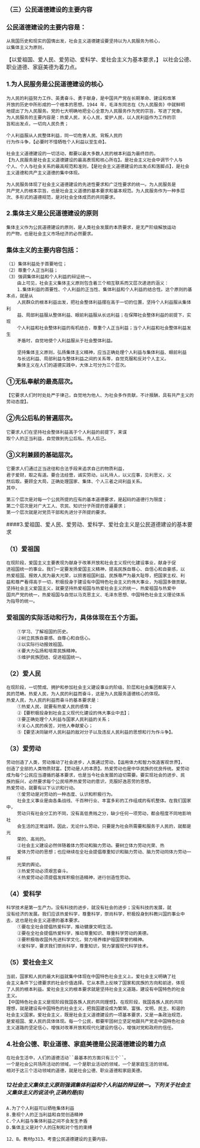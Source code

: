 ### （三）公民道德建设的主要内容
### 公民道德建设的主要内容是：
    从我国历史和现实的国情出发，社会主义道德建设要坚持以为人民服务为核心，
    以集体主义为原则，
   【以爱祖国、爱人民、爱劳动、爱科学、爱社会主义为基本要求，】
    以社会公德、职业道德、家庭美德为着力点。
    
### 1.为人民服务是公民道德建设的核心
    为人民的利益努力工作、英勇奋斗、勇于献身，是中国共产党在长期革命、建设和改革
    开放的历史中所形成的一个根本的思想。1944 年，毛泽东同志在《为人民服务》中就鲜明
    地提出了为人民服务。党的七大明确地把全心全意为人民服务作为党的宗旨，写进了党章。
    为人民服务的主要内容是：热爱人民，关心人民，爱护人民，以人民利益作为工作的宗
    旨和出发点，一切向人民负责；
    
    个人利益服从人民整体利益，同一切危害人民、背叛人民的
    行为作斗争，【必要时不惜牺牲个人利益以至生命】。
    
    社会主义道德建设的一切活动，都要以最大多数人民的根本利益为最终目的。
    【为人民服务是社会主义道德建设的最高表现和核心所在】。是社会主义社会中调节个人与
    个人、个人与社会关系的最高规范和准则，【是社会主义道德建设的出发点和落脚点】，是社会
    主义道德和共产主义道德的集中体现。
    
    为人民服务体现了社会主义道德建设的先进性要求和广泛性要求的统一。为人民服务是
    共产党人的根本宗旨，也是社会主义道德的基本要求和基本规范。为人民服务作为一种多层
    次、多形式的道德规范，是对社会全体成员的共同要求。

### 2.集体主义是公民道德建设的原则
    集体主义作为公民道德建设的原则，是人类社会发展的本质要求，是无产阶级解放运动
    的产物，也是社会主义市场经济的必然要求。
    
### 集体主义的主要内容包括：
    （1）集体利益处于首要地位；
    （2）尊重个人正当利益；
    （3）强调集体利益和个人利益的辩证统一。
        由上可见，社会主义集体主义原则包含着三个相互联系而又层次递进的涵义：
        1.集体利益的首要性、个人利益的正当性、集体利益和个人利益的结合性。这个原则的基本点，就是从
        人民群众的根本利益出发，把社会整体利益摆在高于一切的位置，坚持个人利益服从集体利
        益、局部利益服从整体利益、眼前利益服从长远利益；在保障社会整体利益的前提下，实现
        个人利益和社会整体利益的有机结合，尊重个人正当利益；当个人利益和社会整体利益发生
        矛盾时，自觉地使个人利益服从于社会整体利益。
        
        坚持集体主义原则，弘扬集体主义精神，应当正确处理个人利益与集体利益、眼前利益
        与长远利益、局部利益与整体利益之间的关系等，自觉克服和反对个人主义。
        集体主义在人们的道德实践中，大体上可分为三个层次。
        
### ①无私奉献的最高层次。
    【它要求人们时时处处严于律己，自觉地为他人、为社会多作贡献，不计报酬，具有共产主义的劳动态度】。
    
### ②先公后私的普遍层次。
    它要求人们在坚持社会整体利益高于个人利益的前提下，来谋
    取个人的正当利益，自觉做到先公后私、先人后己。
    
### ③义利兼顾的基础层次。
    它要求人们通过正当途径和合法手段来追求自己的物质利益，
    君子爱财，取之有道。要合法经营，诚实劳动，以礼待人，以义应事，见利思义，义
    然后取。要顾全大局，正确处理国家、集体、个人三者之间利益关系。
    其中，

    第三个层次是对每一个公民所提的应有的基本道德要求，是起码的道德行为限度；
    第二个层次是对广大工人、农民、知识分子所提的普遍要求；
    第一个层次就是对党员干部和先进分子所提的要求。
    
####3.爱祖国、爱人民、爱劳动、爱科学、爱社会主义是公民道德建设的基本要求
### （1）爱祖国
    在现阶段，爱国主义主要表现为献身于改革开放和社会主义现代化建设事业，献身于促
    进祖国统一的事业。我们一定要发扬爱国主义精神，提高民族自尊心、自信心和自豪感，以
    热爱祖国、报效人民为最大光荣，以损害祖国利益、民族尊严为最大耻辱，把国家主权、利
    益和尊严看得高于一切，积极投身于建设有中国特色社会主义的伟大事业，为祖国多做贡献。
    坚持社会主义爱国主义，就要坚持热爱祖国与热爱社会主义的统一，热爱祖国与热爱中
    国共产党的统一，热爱祖国与自觉以马克思主义、毛泽东思想、中国特色社会主义理论体系
    为指导的统一。
    
### 爱祖国的实际活动和行为，具体体现在五个方面。
        ①学习、了解祖国的历史。
        ②树立民族自豪感、自尊心和自信心。
        ③以实际行动报效祖国。
        ④要大力弘扬和培育民族精神。
        ⑤维护民族团结、促进祖国统一。
        
### （2）爱人民
    在现阶段，一切赞成、拥护和参加社会主义建设事业的阶级、阶层和社会集团都属于人
    民的范畴。热爱人民，为人民的利益而奋斗，这是为人民服务道德核心的体现。
    热爱人民，为人民的利益而奋斗的基本要求是：
        ①热爱人民，就要有热爱人民的感情；
        ②【要积极投身到社会主义现代化建设的伟大事业中去】；
        ③要正确处理个人利益与国家人民利益的关系；
        ④关心人民的疾苦，对他人奉献爱心；
        ⑤【要坚决同破坏人民利益的敌对分子以及违反人民利益的思想和行为作斗争】。
    
### （3）爱劳动
    劳动创造了人类，劳动推动了社会进步，人类通过劳动，【运用体力和智力改造客观世界】，
    创造了全部的人类物质财富。【劳动是人的本质】。热爱劳动也是中华民族的优良传统。爱劳动
    成为每个公民应当遵循的基本要求，也是当今社会发展的迫切需要。要实现社会的进步、民
    族的振兴，必然要求每个公民培养热爱劳动的意识，克服好逸恶劳的思想。
    热爱劳动，就要有以下认识和行动。
        ①爱劳动是对劳动的一种态度、认识和积极行为。
        社会主义事业是由各条战线、千百种行业、丰富多彩的工作组成的有机整体。在我们国家中，
        劳动只有社会分工的不同，没有高低贵贱之分，缺少任何一项劳动，都会程度不同地影响社
        会生活的正常运转。因此，无论什么劳动，只要是为社会所需要和服务于人民的，就都是光
        荣的、高尚的。
        ②社会主义建设必然伴随着体力劳动和脑力劳动。要树立体力劳动光荣、热
        爱体力劳动的思想；也应继续在全社会提倡尊重知识和脑力劳动、脑力劳动同体力劳动一样
        光荣的舆论。
        ③热爱劳动必须艰苦奋斗。
        ④热爱劳动必须提倡发挥积极创造精神，进行创造性劳动。
        
### （4）爱科学
    科学技术是第一生产力。没有科技的进步，就没有社会的进步；没有科技的发展，就
    没有经济的发展。我们应该热爱科学，尊重科学，崇尚科学，积极投身到科教兴国的事业中
    去，这也是社会主义道德的基本要求。
        ①要在全社会提倡热爱科学，推动健康文明生活。
        ②要在全社会提倡热爱科学，推动尊重知识、尊重科学劳动的美德。
        ③要积极吸收国外先进科学文化，努力培养维护祖国荣誉的精神。
        ④爱科学，要求我们崇尚科学，尊重知识，努力掌握现代科学技术。
        
### （5）爱社会主义
    当前，国家和人民的最大利益就集中体现在中国特色社会主义上。爱社会主义明确了社
    会主义条件下公德要求的社会价值选择。它从本质上反映了国家和民族的方向和前途，体现
    了人民的根本利益。爱社会主义的根本要求就是坚持社会主义道路，建设有中国特色的社会
    主义。
    【中国特色社会主义是现阶段我国各族人民的共同理想】。在现阶段，我国各族人民的共同
    理想，就是建设有中国特色的社会主义，把我国建设成为繁荣、富强、文明、民主、和谐的
    社会主义国家。爱社会主义，既是社会主义道德建设的一项基本要求，又是一条政治规范，
    是爱祖国、爱人民的具体体现。每一个公民，都要牢固树立坚定地跟共产党走中国特色社会
    主义道路的坚定信心，增强对改革开放和现代化建设的信心，增强对党和政府的信任。

### 4.社会公德、职业道德、家庭美德是公民道德建设的着力点
    在社会生活中，人们的道德活动``最基本的方面只有三个``。
    一个是社会公共场所活动的领域，一个是职业活动的领域，一个是家庭生活的领域。
    相对于这三个活动领域的道德，就是社会公德、职业道德和家庭美德。

##### 12社会主义集体主义原则强调集体利益和个人利益的辩证统一。下列关于社会主义集体主义的说法中,正确的是(B)
    A.为了个人利益可以牺牲集体利益
    B.重视个人的正当利益和自觉创造精神
    C.个人利益与集体利益之间不会发生矛盾
    D.集体主义是对个人的压制和对个性的束缚
    
    12、B。教材p313。考查公民道德建设的主要内容。    
